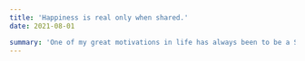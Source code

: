 ```yaml
---
title: 'Happiness is real only when shared.'
date: 2021-08-01

summary: 'One of my great motivations in life has always been to be a Scout. I do believe that we have to leave our piece of the world a little better than we found it.'
---
```

